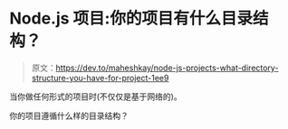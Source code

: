 # Node.js 项目:你的项目有什么目录结构？

> 原文：<https://dev.to/maheshkay/node-js-projects-what-directory-structure-you-have-for-project-1ee9>

当你做任何形式的项目时(不仅仅是基于网络的)。

你的项目遵循什么样的目录结构？